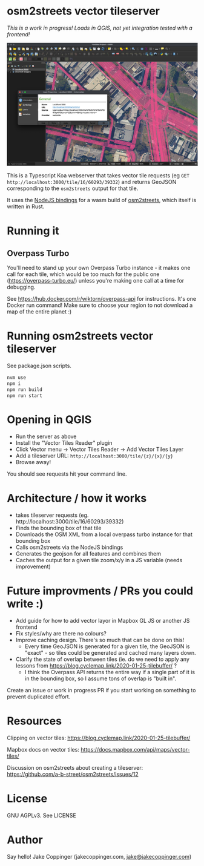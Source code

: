 osm2streets vector tileserver
=============================

_This is a work in progress! Loads in QGIS, not yet integration tested with a frontend!_

![Screenshot of QGIS showing tileserver](img/qgis-demo.jpg)

This is a Typescript Koa webserver that takes vector tile requests
(eg `GET http://localhost:3000/tile/16/60293/39332`) and returns GeoJSON corresponding to the
`osm2streets` output for that tile.

It uses the [NodeJS bindings](https://www.npmjs.com/package/osm2streets-js-node) for a wasm
build of [osm2streets](https://github.com/a-b-street/osm2streets), which itself is written in Rust.


# Running it
## Overpass Turbo
You'll need to stand up your own Overpass Turbo instance - it makes one call for each tile, which
would be too much for the public one (https://overpass-turbo.eu/) unless you're making one call
at a time for debugging.

See https://hub.docker.com/r/wiktorn/overpass-api for instructions. It's one Docker run command!
Make sure to choose your region to not download a map of the entire planet :)

# Running osm2streets vector tileserver
See package.json scripts.

```
nvm use
npm i
npm run build
npm run start
```

# Opening in QGIS
- Run the server as above
- Install the "Vector Tiles Reader" plugin
- Click Vector menu -> Vector Tiles Reader -> Add Vector Tiles Layer
- Add a tileserver URL: `http://localhost:3000/tile/{z}/{x}/{y}`
- Browse away!

You should see requests hit your command line.

# Architecture / how it works
- takes tileserver requests (eg. http://localhost:3000/tile/16/60293/39332)
- Finds the bounding box of that tile
- Downloads the OSM XML from a local overpass turbo instance for that bounding box
- Calls osm2streets via the NodeJS bindings
- Generates the geojson for all features and combines them
- Caches the output for a given tile zoom/x/y in a JS variable (needs improvement)


# Future improvments / PRs you could write :)
- Add guide for how to add vector layor in Mapbox GL JS or another JS frontend
- Fix styles/why are there no colours?
- Improve caching design. There's so much that can be done on this!
  - Every time GeoJSON is generated for a given tile, the GeoJSON is "exact" - so tiles could be
    generated and cached many layers down.
- Clarify the state of overlap between tiles (ie. do we need to apply any lessons from
  https://blog.cyclemap.link/2020-01-25-tilebuffer/ ?
  - I think the Overpass API returns the entire way if a single part of it is in the bounding box,
    so I assume tons of overlap is "built in".

Create an issue or work in progress PR if you start working on something to prevent duplicated
effort.

# Resources

Clipping on vector tiles:
https://blog.cyclemap.link/2020-01-25-tilebuffer/

Mapbox docs on vector tiles:
https://docs.mapbox.com/api/maps/vector-tiles/

Discussion on osm2streets about creating a tileserver:
https://github.com/a-b-street/osm2streets/issues/12

# License
GNU AGPLv3. See LICENSE

# Author
Say hello!
Jake Coppinger (jakecoppinger.com, jake@jakecoppinger.com)
